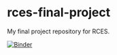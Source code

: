 # rces-final-project
My final project repository for RCES.

[![Binder](https://mybinder.org/badge_logo.svg)](https://mybinder.org/v2/gh/jb4389/rces-final-project/HEAD)